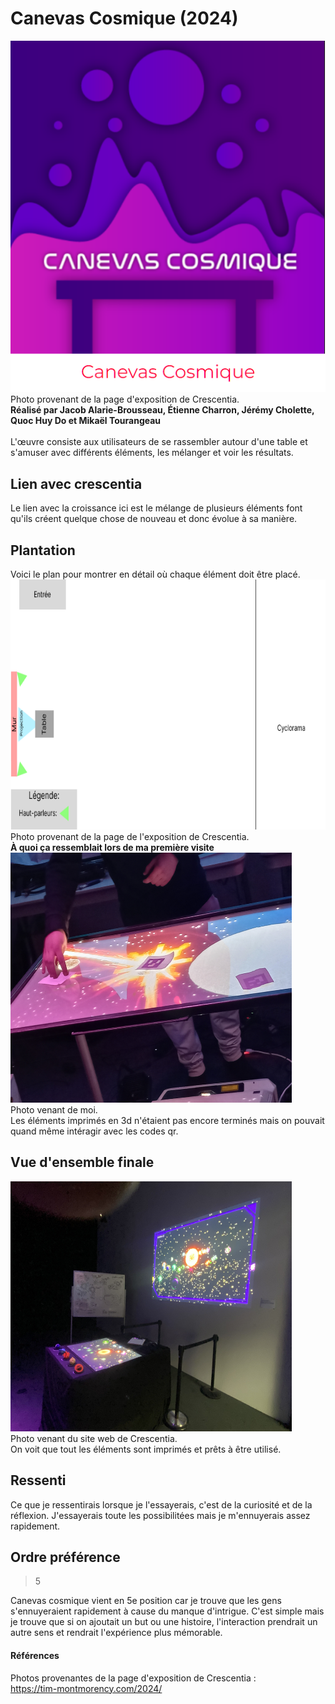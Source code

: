 # Canevas Cosmique (2024)
![photo](media/affiche_expo_canevas_cosmique.png) <br>
Photo provenant de la page d'exposition de Crescentia. <br>
**Réalisé par Jacob Alarie-Brousseau, Étienne Charron, Jérémy Cholette, Quoc Huy Do et 
Mikaël Tourangeau** <br>
<br>
L'œuvre consiste aux utilisateurs de se rassembler autour d'une table et s'amuser avec
différents éléments, les mélanger et voir les résultats. 
## Lien avec crescentia
Le lien avec la croissance ici est le mélange de plusieurs éléments font qu'ils créent
quelque chose de nouveau et donc évolue à sa manière.
## Plantation 
Voici le plan pour montrer en détail où chaque élément doit être placé. <br>
<img src="media/plantation_canevas_cosmique.png" width="700" height="400"> <br>
Photo provenant de la page de l'exposition de Crescentia. <br>
**À quoi ça ressemblait lors de ma première visite** <br>
<img src="media/vue_debut_canevas_cosmique.jpg" width="450" height="400"> <br>
Photo venant de moi. <br>
Les éléments imprimés en 3d n'étaient pas encore terminés mais on pouvait quand
même intéragir avec les codes qr.
## Vue d'ensemble finale
<img src="media/vue_ensemble_finale_canevas_cosmique.jpg" width="450" height="400"> <br>
Photo venant du site web de Crescentia. <br>
On voit que tout les éléments sont imprimés et prêts à être utilisé.
## Ressenti
Ce que je ressentirais lorsque je l'essayerais, c'est de la curiosité et de la
réflexion. J'essayerais toute les possibilitées mais je m'ennuyerais assez
rapidement.
## Ordre préférence
> 5 <br>
>
Canevas cosmique vient en 5e position car je trouve que les gens s'ennuyeraient
rapidement à cause du manque d'intrigue. C'est simple mais je trouve que si on
ajoutait un but ou une histoire, l'interaction prendrait un autre sens et rendrait
l'expérience plus mémorable. 
#### Références
Photos provenantes de la page d'exposition de Crescentia : </br>
https://tim-montmorency.com/2024/ <br>
